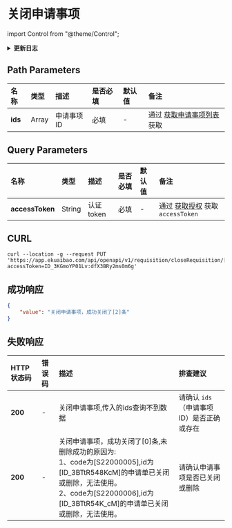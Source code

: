 # 关闭申请事项

import Control from "@theme/Control";

<Control
method="PUT"
url="/api/openapi/v1/requisition/closeRequisition/[`ids`]"
/>

<details>
  <summary><b>更新日志</b></summary>
  <div>

  [**1.8.0**](/docs/open-api/notice/update-log#180) -> 🆕 新增了本接口。<br/>

  </div>
</details>

## Path Parameters

| 名称 | 类型 | 描述 | 是否必填 | 默认值 | 备注 |
| :--- | :--- | :--- | :--- |:--- | :--- |
| **ids**   | Array | 申请事项ID | 必填 | - | 通过 [获取申请事项列表](/docs/open-api/flows/get-requisition-all) 获取 |


## Query Parameters

| 名称 | 类型 | 描述 | 是否必填 | 默认值 | 备注 |
| :--- | :--- | :--- | :--- |:--- | :--- |
| **accessToken** | String | 认证token | 必填 | - | 通过 [获取授权](/docs/open-api/getting-started/auth) 获取 `accessToken` |

## CURL
```shell
curl --location -g --request PUT 'https://app.ekuaibao.com/api/openapi/v1/requisition/closeRequisition/[ID_3BTtR548KcM,ID_3BTtR54K_cM]?accessToken=ID_3KGmoYP01Lv:dfX3BRy2ms0m6g'
```

## 成功响应
```json
{
    "value": "关闭申请事项，成功关闭了[2]条"
}
```

## 失败响应
| HTTP状态码 | 错误码 | 描述 | 排查建议 |
| :--- | :--- | :--- | :--- |
| **200** | - | 关闭申请事项,传入的ids查询不到数据 | 请确认 `ids`（申请事项ID）是否正确或存在 | 
| **200** | - | 关闭申请事项，成功关闭了[0]条,未删除成功的原因为:<br/>1、code为[S22000005],id为[ID_3BTtR548KcM]的申请单已关闭或删除，无法使用。<br/>2、code为[S22000006],id为[ID_3BTtR54K_cM]的申请单已关闭或删除，无法使用。 | 请确认申请事项是否已关闭或删除 | 
